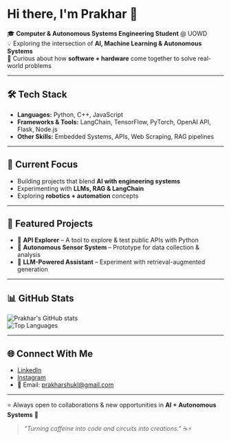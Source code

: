 # Hi there, I'm Prakhar 👋  

🎓 **Computer & Autonomous Systems Engineering Student** @ UOWD  
💡 Exploring the intersection of **AI, Machine Learning & Autonomous Systems**  
🔬 Curious about how **software + hardware** come together to solve real-world problems  

---

## 🛠️ Tech Stack
- **Languages:** Python, C++, JavaScript  
- **Frameworks & Tools:** LangChain, TensorFlow, PyTorch, OpenAI API, Flask, Node.js  
- **Other Skills:** Embedded Systems, APIs, Web Scraping, RAG pipelines  

---

## 🚀 Current Focus
- Building projects that blend **AI with engineering systems**  
- Experimenting with **LLMs, RAG & LangChain**  
- Exploring **robotics + automation** concepts  

---

## 📂 Featured Projects
- 🔹 **API Explorer** – A tool to explore & test public APIs with Python  
- 🔹 **Autonomous Sensor System** – Prototype for data collection & analysis  
- 🔹 **LLM-Powered Assistant** – Experiment with retrieval-augmented generation  

---

## 📊 GitHub Stats
![Prakhar's GitHub stats](https://github-readme-stats.vercel.app/api?username=prakharshukla&show_icons=true&theme=radical)  
![Top Languages](https://github-readme-stats.vercel.app/api/top-langs/?username=prakharshukla&layout=compact&theme=radical)

---

## 🌐 Connect With Me
- [LinkedIn](https://www.linkedin.com/in/prakhar-shukla-3b1852265/)  
- [Instagram](https://www.instagram.com/prakharrrshukla_/?igsh=MTNnajYwMXF4dzhpdQ%3D%3D&utm_source=qr#)  
- 📩 Email: prakharshukl@gmail.com  

---
⭐ Always open to collaborations & new opportunities in **AI + Autonomous Systems** 🚀  



> *"Turning caffeine into code and circuits into creations."* ☕⚡  

